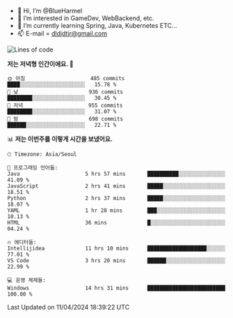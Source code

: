 - 👋 Hi, I’m @BlueHarmel
- 👀 I’m interested in GameDev, WebBackend, etc.
- 🌱 I’m currently learning Spring, Java, Kubernetes ETC...
- 📫 E-mail = dldjdtjr@gmail.com
  <!--START_SECTION:waka-->
![Lines of code](https://img.shields.io/badge/%EC%A0%80%EB%8A%94%20%EC%97%AC%ED%83%9C%EA%B9%8C%EC%A7%80%20-44.5%20million%20%EC%A4%84%EC%9D%98%20%EC%BD%94%EB%93%9C%EB%A5%BC%20%EC%9E%91%EC%84%B1%ED%96%88%EC%96%B4%EC%9A%94.-blue)

**저는 저녁형 인간이에요. 🦉** 

```text
🌞 아침                     485 commits         ████░░░░░░░░░░░░░░░░░░░░░   15.78 % 
🌆 낮　                     936 commits         ████████░░░░░░░░░░░░░░░░░   30.45 % 
🌃 저녁                     955 commits         ████████░░░░░░░░░░░░░░░░░   31.07 % 
🌙 밤　                     698 commits         ██████░░░░░░░░░░░░░░░░░░░   22.71 % 
```


📊 **저는 이번주를 이렇게 시간을 보냈어요.** 

```text
🕑︎ Timezone: Asia/Seoul

💬 프로그래밍 언어들: 
Java                     5 hrs 57 mins       ██████████░░░░░░░░░░░░░░░   41.09 % 
JavaScript               2 hrs 41 mins       █████░░░░░░░░░░░░░░░░░░░░   18.51 % 
Python                   2 hrs 37 mins       █████░░░░░░░░░░░░░░░░░░░░   18.07 % 
YAML                     1 hr 28 mins        ███░░░░░░░░░░░░░░░░░░░░░░   10.13 % 
HTML                     36 mins             █░░░░░░░░░░░░░░░░░░░░░░░░   04.24 % 

🔥 에디터들: 
Intellijidea             11 hrs 10 mins      ███████████████████░░░░░░   77.01 % 
VS Code                  3 hrs 20 mins       ██████░░░░░░░░░░░░░░░░░░░   22.99 % 

💻 운영 체제들: 
Windows                  14 hrs 31 mins      █████████████████████████   100.00 % 
```


 Last Updated on 11/04/2024 18:39:22 UTC
<!--END_SECTION:waka-->
<!---
BlueHarmel/BlueHarmel is a ✨ special ✨ repository because its `README.md` (this file) appears on your GitHub profile.
You can click the Preview link to take a look at your changes.
--->

